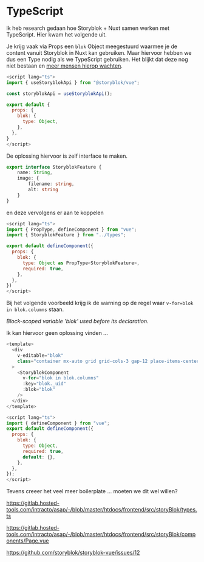 # TypeScript
Ik heb research gedaan hoe Storyblok + Nuxt samen werken met TypeScript. Hier kwam het volgende uit. 

Je krijg vaak via Props een `blok` Object meegestuurd waarmee je de content vanuit Storyblok in Nuxt kan gebruiken. Maar hiervoor hebben we dus een Type nodig als we TypeScript gebruiken. Het blijkt dat deze nog niet bestaan en [meer mensen hierop wachten](https://github.com/storyblok/storyblok-nuxt/issues/93). 
```Javascript
<script lang="ts">
import { useStoryblokApi } from "@storyblok/vue";

const storyblokApi = useStoryblokApi();

export default {
  props: {
    blok: {
      type: Object,
    },
  },
}
</script>
```

De oplossing hiervoor is zelf interface te maken. 

```TypeScript
export interface StoryblokFeature {
    name: String,
    image: {
        filename: string,
        alt: string
    }
}
```
en deze vervolgens er aan te koppelen

```Javascript
<script lang="ts">
import { PropType, defineComponent } from "vue";
import { StoryblokFeature } from "../types";

export default defineComponent({
  props: {
    blok: {
      type: Object as PropType<StoryblokFeature>,
      required: true,
    },
  },
})
</script>
```

Bij het volgende voorbeeld krijg ik de warning op de regel waar `v-for=blok in blok.columns` staan. 

*Block-scoped variable 'blok' used before its declaration.*

Ik kan hiervoor geen oplossing vinden ...
```Javascript
<template>
  <div
    v-editable="blok"
    class="container mx-auto grid grid-cols-3 gap-12 place-items-center py-16"
  >
    <StoryblokComponent
      v-for="blok in blok.columns"
      :key="blok._uid"
      :blok="blok"
    />
  </div>
</template>

<script lang="ts">
import { defineComponent } from "vue";
export default defineComponent({
  props: {
    blok: {
      type: Object,
      required: true,
      default: {},
    },
  },
});
</script>
```

Tevens creeer het veel meer boilerplate ... moeten we dit wel willen?

https://gitlab.hosted-tools.com/intracto/asap/-/blob/master/htdocs/frontend/src/storyBlok/types.ts

https://gitlab.hosted-tools.com/intracto/asap/-/blob/master/htdocs/frontend/src/storyBlok/components/Page.vue


https://github.com/storyblok/storyblok-vue/issues/12